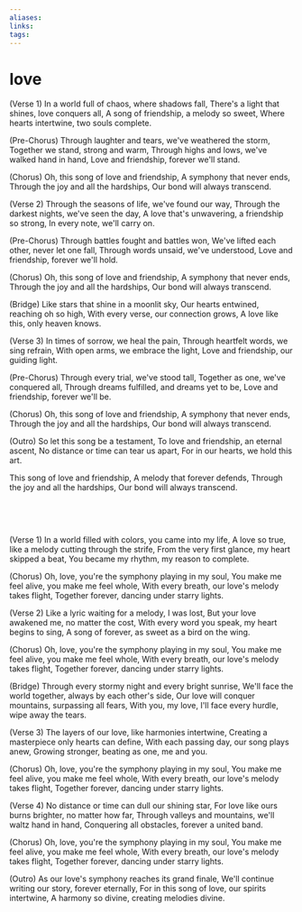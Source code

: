 ```yaml
---
aliases: 
links: 
tags: 
---
```

# love

(Verse 1)
In a world full of chaos, where shadows fall,
There's a light that shines, love conquers all,
A song of friendship, a melody so sweet,
Where hearts intertwine, two souls complete.

(Pre-Chorus)
Through laughter and tears, we've weathered the storm,
Together we stand, strong and warm,
Through highs and lows, we've walked hand in hand,
Love and friendship, forever we'll stand.

(Chorus)
Oh, this song of love and friendship,
A symphony that never ends,
Through the joy and all the hardships,
Our bond will always transcend.

(Verse 2)
Through the seasons of life, we've found our way,
Through the darkest nights, we've seen the day,
A love that's unwavering, a friendship so strong,
In every note, we'll carry on.

(Pre-Chorus)
Through battles fought and battles won,
We've lifted each other, never let one fall,
Through words unsaid, we've understood,
Love and friendship, forever we'll hold.

(Chorus)
Oh, this song of love and friendship,
A symphony that never ends,
Through the joy and all the hardships,
Our bond will always transcend.

(Bridge)
Like stars that shine in a moonlit sky,
Our hearts entwined, reaching oh so high,
With every verse, our connection grows,
A love like this, only heaven knows.

(Verse 3)
In times of sorrow, we heal the pain,
Through heartfelt words, we sing refrain,
With open arms, we embrace the light,
Love and friendship, our guiding light.

(Pre-Chorus)
Through every trial, we've stood tall,
Together as one, we've conquered all,
Through dreams fulfilled, and dreams yet to be,
Love and friendship, forever we'll be.

(Chorus)
Oh, this song of love and friendship,
A symphony that never ends,
Through the joy and all the hardships,
Our bond will always transcend.

(Outro)
So let this song be a testament,
To love and friendship, an eternal ascent,
No distance or time can tear us apart,
For in our hearts, we hold this art.

This song of love and friendship,
A melody that forever defends,
Through the joy and all the hardships,
Our bond will always transcend.

‍

‍

(Verse 1)
In a world filled with colors, you came into my life,
A love so true, like a melody cutting through the strife,
From the very first glance, my heart skipped a beat,
You became my rhythm, my reason to complete.

(Chorus)
Oh, love, you're the symphony playing in my soul,
You make me feel alive, you make me feel whole,
With every breath, our love's melody takes flight,
Together forever, dancing under starry lights.

(Verse 2)
Like a lyric waiting for a melody, I was lost,
But your love awakened me, no matter the cost,
With every word you speak, my heart begins to sing,
A song of forever, as sweet as a bird on the wing.

(Chorus)
Oh, love, you're the symphony playing in my soul,
You make me feel alive, you make me feel whole,
With every breath, our love's melody takes flight,
Together forever, dancing under starry lights.

(Bridge)
Through every stormy night and every bright sunrise,
We'll face the world together, always by each other's side,
Our love will conquer mountains, surpassing all fears,
With you, my love, I'll face every hurdle, wipe away the tears.

(Verse 3)
The layers of our love, like harmonies intertwine,
Creating a masterpiece only hearts can define,
With each passing day, our song plays anew,
Growing stronger, beating as one, me and you.

(Chorus)
Oh, love, you're the symphony playing in my soul,
You make me feel alive, you make me feel whole,
With every breath, our love's melody takes flight,
Together forever, dancing under starry lights.

(Verse 4)
No distance or time can dull our shining star,
For love like ours burns brighter, no matter how far,
Through valleys and mountains, we'll waltz hand in hand,
Conquering all obstacles, forever a united band.

(Chorus)
Oh, love, you're the symphony playing in my soul,
You make me feel alive, you make me feel whole,
With every breath, our love's melody takes flight,
Together forever, dancing under starry lights.

(Outro)
As our love's symphony reaches its grand finale,
We'll continue writing our story, forever eternally,
For in this song of love, our spirits intertwine,
A harmony so divine, creating melodies divine.
